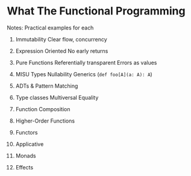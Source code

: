 # What The Functional Programming

Notes:
    Practical examples for each


1. Immutability
    Clear flow, concurrency
1. Expression Oriented
    No early returns
1. Pure Functions
    Referentially transparent
    Errors as values
1. MISU
   Types
   Nullability
   Generics (`def foo[A](a: A): A`)
1. ADTs & Pattern Matching
1. Type classes
   Multiversal Equality
1. Function Composition
    
1. Higher-Order Functions
1. Functors

1. Applicative
1. Monads
1. Effects
